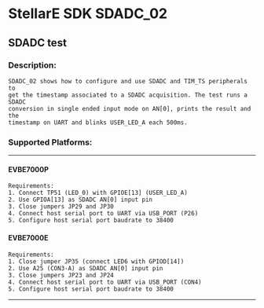 # StellarE SDK SDADC_02

## SDADC test

### Description:
	SDADC_02 shows how to configure and use SDADC and TIM_TS peripherals to
	get the timestamp associated to a SDADC acquisition. The test runs a SDADC
	conversion in single ended input mode on AN[0], prints the result and the
	timestamp on UART and blinks USER_LED_A each 500ms.
### Supported Platforms:
-----------------------------------------------------------
#### EVBE7000P
	Requirements:
	1. Connect TP51 (LED_0) with GPIOE[13] (USER_LED_A)
	2. Use GPIOA[13] as SDADC AN[0] input pin
	3. Close jumpers JP29 and JP30
	4. Connect host serial port to UART via USB_PORT (P26)
	5. Configure host serial port baudrate to 38400
#### EVBE7000E
	Requirements:
	1. Close jumper JP35 (connect LED6 with GPIOD[14])
	2. Use A25 (CON3-A) as SDADC AN[0] input pin
	3. Close jumpers JP23 and JP24
	4. Connect host serial port to UART via USB_PORT (CON4)
	5. Configure host serial port baudrate to 38400
-----------------------------------------------------------